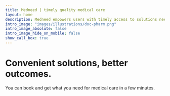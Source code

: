 ```yaml
---
title: Medneed | timely quality medical care
layout: home
description: Medneed empowers users with timely access to solutions needed for quality medical care.
intro_image: "images/illustrations/doc-pharm.png"
intro_image_absolute: false
intro_image_hide_on_mobile: false
show_call_box: true
---
```


# Convenient solutions, better outcomes.

You can book and get what you need for medical care in a few minutes.